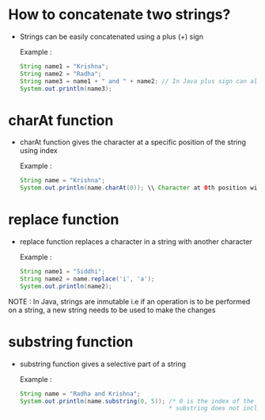 # How to concatenate two strings? 
- Strings can be easily concatenated using a plus (+) sign

  Example : 
  ``` java
  String name1 = "Krishna";
  String name2 = "Radha";
  String name3 = name1 + " and " + name2; // In Java plus sign can also add strings
  System.out.println(name3);

# charAt function
- charAt function gives the character at a specific position of the string using index

  Example :
  ``` java
  String name = "Krishna";
  System.out.println(name.charAt(0)); \\ Character at 0th position will be printed

# replace function
- replace function replaces a character in a string with another character

  Example :
  ``` java
  String name1 = "Siddhi";
  String name2 = name.replace('i', 'a');
  System.out.println(name2);

NOTE : In Java, strings are inmutable i.e if an operation is to be performed on a string, a new string needs to be used to make the changes

# substring function
- substring function gives a selective part of a string

  Example :
  ``` java
  String name = "Radha and Krishna";
  System.out.println(name.substring(0, 5)); /* 0 is the index of the starting letter
                                            * substring does not include the index of the ending letter so an index after is given */
